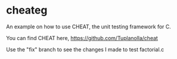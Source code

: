 # cheateg
An example on how to use CHEAT, the unit testing framework for C.

You can find CHEAT here, https://github.com/Tuplanolla/cheat

Use the "fix" branch to see the changes I made to test factorial.c
